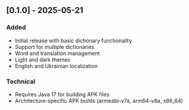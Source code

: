 ## [0.1.0] - 2025-05-21
### Added
- Initial release with basic dictionary functionality
- Support for multiple dictionaries
- Word and translation management
- Light and dark themes
- English and Ukrainian localization

### Technical
- Requires Java 17 for building APK files
- Architecture-specific APK builds (armeabi-v7a, arm64-v8a, x86_64)
